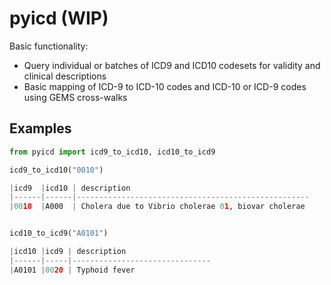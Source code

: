 # pyicd (WIP)

Basic functionality:

- Query individual or batches of ICD9 and ICD10 codesets for validity and clinical descriptions
- Basic mapping of ICD-9 to ICD-10 codes and ICD-10 or ICD-9 codes using GEMS cross-walks


## Examples

```python
from pyicd import icd9_to_icd10, icd10_to_icd9

icd9_to_icd10("0010")

|icd9  |icd10 | description
|------|------|----------------------------------------------------
|0010  |A000  | Cholera due to Vibrio cholerae 01, biovar cholerae


icd10_to_icd9("A0101")

|icd10 |icd9 | description
|------|-----|-------------------------------
|A0101 |0020 | Typhoid fever
```
